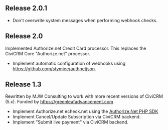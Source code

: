 ## Release 2.0.1
* Don't overwrite system messages when performing webhook checks.

## Release 2.0
Implemented Authorize.net Credit Card processor.  This replaces the CiviCRM Core "Authorize.net" processor.

* Implement automatic configuration of webhooks using https://github.com/stymiee/authnetjson.

## Release 1.3
Rewritten by MJW Consulting to work with more recent versions of CiviCRM (5.x).  Funded by https://greenleafadvancement.com

* Implement Authorize.net echeck.net using the [Authorize.Net PHP SDK](https://github.com/AuthorizeNet/sdk-php)
* Implement Cancel/Update Subscription via CiviCRM backend.
* Implement "Submit live payment" via CiviCRM backend.